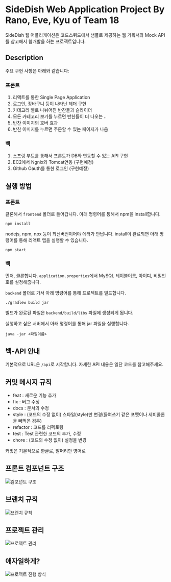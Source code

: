 # SideDish Web Application Project By Rano, Eve, Kyu of Team 18

SideDish 웹 어플리케이션은 코드스쿼드에서 샘플로 제공하는 웹 기획서와 Mock API를 참고해서 웹개발을 하는 프로젝트입니다.

## Description

주요 구현 사항은 아래와 같습니다:

### 프론트
1. 리액트를 통한 Single Page Application
2. 로그인, 장바구니 등이 나타난 헤더 구현
3. 카테고리 별로 나뉘어진 반찬들과 슬라이더
4. 모든 카테고리 보기를 누르면 반찬들이 더 나오는 ..
5. 반찬 이미지의 호버 효과
6. 반찬 이미지를 누르면 주문할 수 있는 페이지가 나옴

### 백
1. 스프링 부트를 통해서 프론트가 DB와 연동할 수 있는 API 구현
2. EC2에서 Ngnix와 Tomcat연동 (구현예정)
3. Github Oauth를 통한 로그인 (구현예정)

## 실행 방법

### 프론트

클론해서 `frontend` 폴더로 들어갑니다.
아래 명령어를 통해서 npm을 install합니다.
```
npm install
```
nodejs, npm, npx 등이 최신버전이어야 에러가 안납니다.
install이 완료되면 아래 명령어를 통해 리액트 앱을 실행할 수 있습니다.
```
npm start
```

### 백
먼저, 클론합니다.
`application.properties`에서 MySQL 테이블이름, 아이디, 비밀번호를 설정해줍니다.

`backend` 폴더로 가서 아래 명령어를 통해 프로젝트를 빌드합니다.
```
./gradlew build jar
```
빌드가 완료된 파일은 `backend/build/libs` 파일에 생성되게 됩니다.

실행하고 싶은 서버에서 아래 명령어를 통해 jar 파일을 실행합니다.
```
java -jar <파일이름>
```

## 백-API 안내

기본적으로 URL은 `/api`로 시작합니다.
자세한 API 내용은 일단 코드를 참고해주세요.

## 커밋 메시지 규칙

- feat : 새로운 기능 추가
- fix : 버그 수정
- docs : 문서의 수정
- style : (코드의 수정 없이) 스타일(style)만 변경(들여쓰기 같은 포맷이나 세미콜론을 빼먹은 경우)
- refactor : 코드를 리펙토링
- test : Test 관련한 코드의 추가, 수정
- chore : (코드의 수정 없이) 설정을 변경

커밋은 기본적으로 한글로, 말머리만 영어로

## 프론트 컴포넌트 구조

![컴포넌트 구조](https://user-images.githubusercontent.com/62237639/116667247-f09f4f80-a9d6-11eb-8afe-03110e3d4ab3.png)

## 브랜치 규칙

![브랜치 규칙](https://user-images.githubusercontent.com/62237639/115202663-94fcd880-a131-11eb-8708-23c7a09cc200.png)

## 프로젝트 관리

![프로젝트 관리](https://user-images.githubusercontent.com/62237639/115204101-16a13600-a133-11eb-994c-f4c8ba1d22db.png)

## 애자일하게?

![프로젝트 진행 방식](https://user-images.githubusercontent.com/62237639/115204313-4fd9a600-a133-11eb-9e1a-13d6f06182c5.png)



